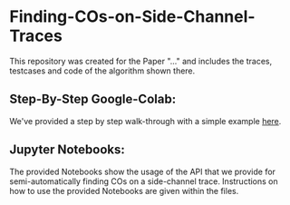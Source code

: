 # Finding-COs-on-Side-Channel-Traces

This repository was created for the Paper "..." and includes the traces, testcases and code of the algorithm shown there.

## Step-By-Step Google-Colab:

We've provided a step by step walk-through with a simple example <a href="https://colab.research.google.com/drive/132c4Jr2tN133tRINeAfmwAmFSMPA0aYV?usp=sharing" target="_blank">here</a>.


## Jupyter Notebooks:
The provided Notebooks show the usage of the API that we provide for semi-automatically finding COs on a side-channel trace.
Instructions on how to use the provided Notebooks are given within the files.
